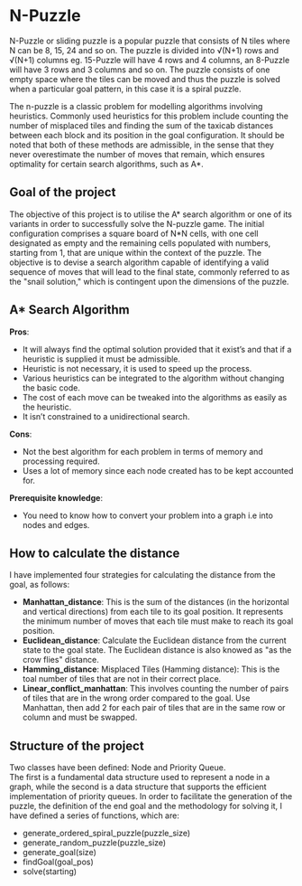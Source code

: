 # N-Puzzle
N-Puzzle or sliding puzzle is a popular puzzle that consists of N tiles where N can be 8, 15, 24 and so on. The puzzle is divided into √(N+1) rows and √(N+1) columns eg. 15-Puzzle will have 4 rows and 4 columns, an 8-Puzzle will have 3 rows and 3 columns and so on. The puzzle consists of one empty space where the tiles can be moved and thus the puzzle is solved when a particular goal pattern, in this case it is a spiral puzzle.

The n-puzzle is a classic problem for modelling algorithms involving heuristics. Commonly used heuristics for this problem include counting the number of misplaced tiles and finding the sum of the taxicab distances between each block and its position in the goal configuration. It should be noted that both of these methods are admissible, in the sense that they never overestimate the number of moves that remain, which ensures optimality for certain search algorithms, such as A*.

## Goal of the project
The objective of this project is to utilise the A* search algorithm or one of its variants in order to successfully solve the N-puzzle game. The initial configuration comprises a square board of N*N cells, with one cell designated as empty and the remaining cells populated with numbers, starting from 1, that are unique within the context of the puzzle. The objective is to devise a search algorithm capable of identifying a valid sequence of moves that will lead to the final state, commonly referred to as the "snail solution," which is contingent upon the dimensions of the puzzle.

## A* Search Algorithm
**Pros**:
-  It will always find the optimal solution provided that it exist’s and that if a heuristic is supplied it must be admissible.
-  Heuristic is not necessary, it is used to speed up the process.
-  Various heuristics can be integrated to the algorithm without changing the basic code.
-  The cost of each move can be tweaked into the algorithms as easily as the heuristic.
-  It isn’t constrained to a unidirectional search.

**Cons**:
-  Not the best algorithm for each problem in terms of memory and processing required.
-  Uses a lot of memory since each node created has to be kept accounted for.

**Prerequisite knowledge**:
- You need to know how to convert your problem into a graph i.e into nodes and edges.

## How to calculate the distance
I have implemented four strategies for calculating the distance from the goal, as follows:
- **Manhattan_distance**: This is the sum of the distances (in the horizontal and vertical directions) from each tile to its goal position. It represents the minimum number of moves that each tile must make to reach its goal position.
- **Euclidean_distance**: Calculate the Euclidean distance from the current state to the goal state. The Euclidean distance is also knowed as "as the crow flies" distance.
- **Hamming_distance**: Misplaced Tiles (Hamming distance): This is the toal number of tiles that are not in their correct place.
- **Linear_conflict_manhattan**:  This involves counting the number of pairs of tiles that are in the wrong order compared to the goal. Use Manhattan, then add 2 for each pair of tiles that are in the same row or column and must be swapped.

## Structure of the project
Two classes have been defined: Node and Priority Queue. <br/>The first is a fundamental data structure used to represent a node in a graph, while the second is a data structure that supports the efficient implementation of priority queues. 
In order to facilitate the generation of the puzzle, the definition of the end goal and the methodology for solving it, I have defined a series of functions, which are:
- generate_ordered_spiral_puzzle(puzzle_size)
- generate_random_puzzle(puzzle_size)
- generate_goal(size)
- findGoal(goal_pos)
- solve(starting)
